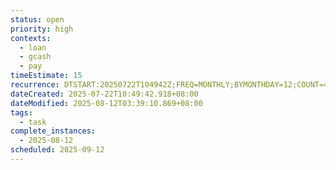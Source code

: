 ```yaml
---
status: open
priority: high
contexts:
  - loan
  - gcash
  - pay
timeEstimate: 15
recurrence: DTSTART:20250722T104942Z;FREQ=MONTHLY;BYMONTHDAY=12;COUNT=4
dateCreated: 2025-07-22T10:49:42.918+08:00
dateModified: 2025-08-12T03:39:10.869+08:00
tags:
  - task
complete_instances:
  - 2025-08-12
scheduled: 2025-09-12
---
```



